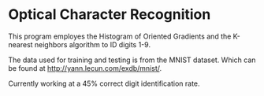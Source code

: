 # Optical Character Recognition


This program employes the Histogram of Oriented Gradients and the K-nearest neighbors algorithm to ID digits 1-9.

The data used for training and testing is from the MNIST dataset. Which can be found at http://yann.lecun.com/exdb/mnist/. 

Currently working at a 45% correct digit identification rate. 
